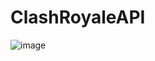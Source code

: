 # ClashRoyaleAPI
![image](https://github.com/PedrooTz/ClashRoyaleAPI/assets/124139371/a2008f3c-d30e-4c63-b056-4cc7c581189f)
